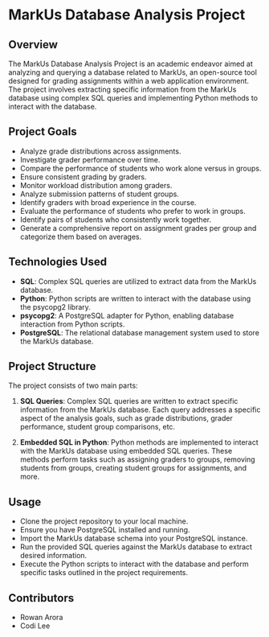 # MarkUs Database Analysis Project

## Overview
The MarkUs Database Analysis Project is an academic endeavor aimed at analyzing and querying a database related to MarkUs, an open-source tool designed for grading assignments within a web application environment. The project involves extracting specific information from the MarkUs database using complex SQL queries and implementing Python methods to interact with the database.

## Project Goals
- Analyze grade distributions across assignments.
- Investigate grader performance over time.
- Compare the performance of students who work alone versus in groups.
- Ensure consistent grading by graders.
- Monitor workload distribution among graders.
- Analyze submission patterns of student groups.
- Identify graders with broad experience in the course.
- Evaluate the performance of students who prefer to work in groups.
- Identify pairs of students who consistently work together.
- Generate a comprehensive report on assignment grades per group and categorize them based on averages.

## Technologies Used
- **SQL**: Complex SQL queries are utilized to extract data from the MarkUs database.
- **Python**: Python scripts are written to interact with the database using the psycopg2 library.
- **psycopg2**: A PostgreSQL adapter for Python, enabling database interaction from Python scripts.
- **PostgreSQL**: The relational database management system used to store the MarkUs database.

## Project Structure
The project consists of two main parts:

1. **SQL Queries**: Complex SQL queries are written to extract specific information from the MarkUs database. Each query addresses a specific aspect of the analysis goals, such as grade distributions, grader performance, student group comparisons, etc.

2. **Embedded SQL in Python**: Python methods are implemented to interact with the MarkUs database using embedded SQL queries. These methods perform tasks such as assigning graders to groups, removing students from groups, creating student groups for assignments, and more.

## Usage
- Clone the project repository to your local machine.
- Ensure you have PostgreSQL installed and running.
- Import the MarkUs database schema into your PostgreSQL instance.
- Run the provided SQL queries against the MarkUs database to extract desired information.
- Execute the Python scripts to interact with the database and perform specific tasks outlined in the project requirements.

## Contributors
- Rowan Arora
- Codi Lee
